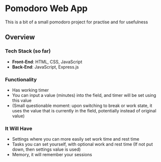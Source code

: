 # Pomodoro Web App

This is a bit of a small pomodoro project for practise and for usefulness

## Overview

### Tech Stack (so far)
* **Front-End**: HTML, CSS, JavaScript
* **Back-End**: JavaScript, Express.js

### Functionality

* Has working timer
* You can input a value (minutes) into the field, and timer will be set using this value
* (Small questionable moment: upon switching to break or work state, it uses the value that is currently in the field, potentially instead of original value)

### It Will Have

* Settings where you can more easily set work time and rest time
* Tasks you can set yourself, with optional work and rest time (If not put down, then settings value is used)
* Memory, it will remember your sessions
